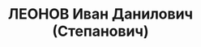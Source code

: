 ---
title: ЛЕОНОВ Иван Данилович (Степанович)
description: 'Родился в 1901 г., с.Рожново Зарайского уезда Рязанской губ., русский,
  образование незаконченное высшее, член ВКП(б), зам. директора Беловского цинкового
  завода Западно-Сибирского края. Проживал: Западно-Сибирский край, Беловский цинковый
  завод, д.47..

  Арестован 8 сентября 1936 г. Приговорен: ВКВС СССР 7 марта 1937 г., обв.: участии
  в к.-р. террористической организации. Расстрелян 8 марта 1937 г.

  Реабилитирован 30 января 1990 г. Пленумом Верховного Суда СССР'
---
